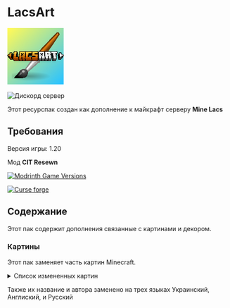 # LacsArt
![Логотип Ресурспака.](LacsArt/pack.png) 

![Дискорд сервер](https://img.shields.io/discord/1120257989874561066?logo=discord)

Этот ресурспак создан как дополнение к майкрафт серверу **Mine Lacs** 

## Требования
Версия игры: 1.20

Мод **CIT Resewn**

[![Modrinth Game Versions](https://img.shields.io/modrinth/game-versions/otVJckYQ?logo=modrinth&label=CIT%20Resewn)](https://modrinth.com/mod/cit-resewn/version/1.1.3+1.20)

[![Curse forge](https://img.shields.io/modrinth/game-versions/otVJckYQ?logo=curseforge&logoColor=orange&label=CIT%20Resewn&color=orange)
](https://www.curseforge.com/minecraft/mc-mods/cit-resewn/files?version=1.20)

## Содержание
Этот пак содержит дополнения связанные с картинами и декором.

### Картины
Этот пак заменяет часть картин Minecraft.
<details>

<summary>Список измененных картин</summary>

`burning_skull` 

`creebet`

`fighters`

`pigscene`

`skeleton`

`void`

`wanderer`

`wither`

</details>

Также их название и автора заменено на трех языках Украинский, Англиский, и Русский



